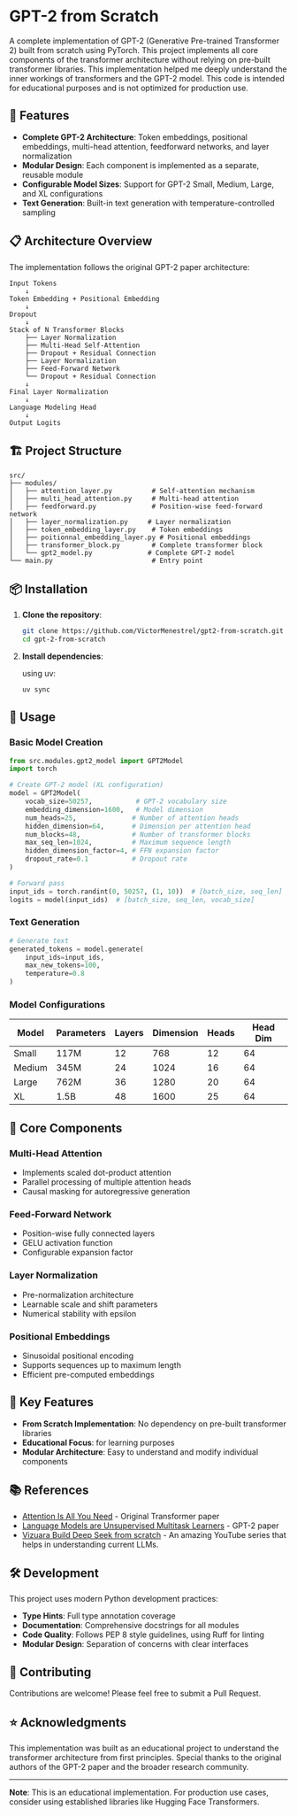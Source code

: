 # GPT-2 from Scratch

A complete implementation of GPT-2 (Generative Pre-trained Transformer 2) built from scratch using PyTorch. This project implements all core components of the transformer architecture without relying on pre-built transformer libraries. This implementation helped me deeply understand the inner workings of transformers and the GPT-2 model. This code is intended for educational purposes and is not optimized for production use.

## 🚀 Features

- **Complete GPT-2 Architecture**: Token embeddings, positional embeddings, multi-head attention, feedforward networks, and layer normalization
- **Modular Design**: Each component is implemented as a separate, reusable module
- **Configurable Model Sizes**: Support for GPT-2 Small, Medium, Large, and XL configurations
- **Text Generation**: Built-in text generation with temperature-controlled sampling

## 📋 Architecture Overview

The implementation follows the original GPT-2 paper architecture:

```
Input Tokens
    ↓
Token Embedding + Positional Embedding
    ↓
Dropout
    ↓
Stack of N Transformer Blocks
    ├── Layer Normalization
    ├── Multi-Head Self-Attention
    ├── Dropout + Residual Connection
    ├── Layer Normalization
    ├── Feed-Forward Network
    └── Dropout + Residual Connection
    ↓
Final Layer Normalization
    ↓
Language Modeling Head
    ↓
Output Logits
```

## 🏗️ Project Structure

```
src/
├── modules/
│   ├── attention_layer.py          # Self-attention mechanism
│   ├── multi_head_attention.py     # Multi-head attention
│   ├── feedforward.py              # Position-wise feed-forward network
│   ├── layer_normalization.py     # Layer normalization
│   ├── token_embedding_layer.py    # Token embeddings
│   ├── poitionnal_embedding_layer.py # Positional embeddings
│   ├── transformer_block.py        # Complete transformer block
│   └── gpt2_model.py              # Complete GPT-2 model
└── main.py                         # Entry point
```

## 📦 Installation

1. **Clone the repository**:
   ```bash
   git clone https://github.com/VictorMenestrel/gpt2-from-scratch.git
   cd gpt-2-from-scratch
   ```

2. **Install dependencies**:

    using uv:
   ```bash
   uv sync
   ```

## 🔧 Usage

### Basic Model Creation

```python
from src.modules.gpt2_model import GPT2Model
import torch

# Create GPT-2 model (XL configuration)
model = GPT2Model(
    vocab_size=50257,           # GPT-2 vocabulary size
    embedding_dimension=1600,   # Model dimension
    num_heads=25,              # Number of attention heads
    hidden_dimension=64,       # Dimension per attention head
    num_blocks=48,             # Number of transformer blocks
    max_seq_len=1024,          # Maximum sequence length
    hidden_dimension_factor=4, # FFN expansion factor
    dropout_rate=0.1           # Dropout rate
)

# Forward pass
input_ids = torch.randint(0, 50257, (1, 10))  # [batch_size, seq_len]
logits = model(input_ids)  # [batch_size, seq_len, vocab_size]
```

### Text Generation

```python
# Generate text
generated_tokens = model.generate(
    input_ids=input_ids,
    max_new_tokens=100,
    temperature=0.8
)
```

### Model Configurations

| Model | Parameters | Layers | Dimension | Heads | Head Dim |
|-------|------------|--------|-----------|-------|----------|
| Small | 117M       | 12     | 768       | 12    | 64       |
| Medium| 345M       | 24     | 1024      | 16    | 64       |
| Large | 762M       | 36     | 1280      | 20    | 64       |
| XL    | 1.5B       | 48     | 1600      | 25    | 64       |

## 🧩 Core Components

### Multi-Head Attention
- Implements scaled dot-product attention
- Parallel processing of multiple attention heads
- Causal masking for autoregressive generation

### Feed-Forward Network
- Position-wise fully connected layers
- GELU activation function
- Configurable expansion factor

### Layer Normalization
- Pre-normalization architecture
- Learnable scale and shift parameters
- Numerical stability with epsilon

### Positional Embeddings
- Sinusoidal positional encoding
- Supports sequences up to maximum length
- Efficient pre-computed embeddings

## 🎯 Key Features

- **From Scratch Implementation**: No dependency on pre-built transformer libraries
- **Educational Focus**: for learning purposes
- **Modular Architecture**: Easy to understand and modify individual components

## 📚 References

- [Attention Is All You Need](https://arxiv.org/abs/1706.03762) - Original Transformer paper
- [Language Models are Unsupervised Multitask Learners](https://cdn.openai.com/better-language-models/language_models_are_unsupervised_multitask_learners.pdf) - GPT-2 paper
- [Vizuara Build Deep Seek from scratch](https://www.youtube.com/playlist?list=PLPTV0NXA_ZSiOpKKlHCyOq9lnp-dLvlms) - An amazing YouTube series that helps in understanding current LLMs.

## 🛠️ Development

This project uses modern Python development practices:

- **Type Hints**: Full type annotation coverage
- **Documentation**: Comprehensive docstrings for all modules
- **Code Quality**: Follows PEP 8 style guidelines, using Ruff for linting
- **Modular Design**: Separation of concerns with clear interfaces

## 🤝 Contributing

Contributions are welcome! Please feel free to submit a Pull Request.

## ⭐ Acknowledgments

This implementation was built as an educational project to understand the transformer architecture from first principles. Special thanks to the original authors of the GPT-2 paper and the broader research community.

---

**Note**: This is an educational implementation. For production use cases, consider using established libraries like Hugging Face Transformers.